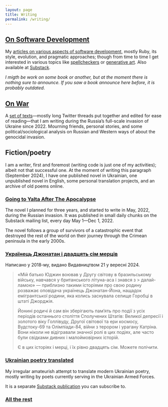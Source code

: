 ```yaml
---
layout: page
title: Writing
permalink: /writing/
---
```


## [On Software Development](blog/)

My [articles on various aspects of software development](blog/), mostly Ruby, its style, evolution, and pragmatic approaches; though from time to time I get interested in various topics like [spellcheckers](/blog/2021-05-06-how-to-spellcheck.html) or [generative art](/blog/2021-12-28-grok-shan-shui.html). Also available at [Substack](https://zverok.substack.com/).

_I migth be work on some book or another, but at the moment there is nothing sure to announce. If you saw a book announce here before, it is probably outdated._

## [On War](onwar/)

A [set of texts](onwar/)—mostly long Twitter threads put together and edited for ease of reading—that I am writing during the Russia’s full-scale invasion of Ukraine since 2022. Mourning friends, personal stories, and some political/sociological analysis on Russian and Western ways of about the genocidal invasion.

## Fiction/poetry

I am a writer, first and foremost (writing code is just one of my activities); albeit not that successful one. At the moment of writing this paragraph (September 2024), I have one published novel in Ukrainian, one unpublished novel in English, some personal translation projects, and an archive of old poems online.

### [Going to Yalta After The Apocalypse](goingtoyalta/)

The novel I planned for three years, and started to write in May, 2022, during the Russian invasion. It was published in small daily chunks on the Substack mailing list, every day May 1—Dec 1, 2022.

The novel follows a group of survivors of a catastrophic event that destroyed the rest of the world on their journey through the Crimean peninsula in the early 2000s.

### [Українець Джонатан і двадцять сім мерців](jona/)

Написано у 2018-му, видано Видавництвом 21 у вересні 2024.

> «Мій батько Юджин воював у Другу світову в бразильському війську, навчався у британського літуна-аса і знався з > далай-ламою» — приблизно такими історіями про свою родину розважає оповідача українець Джонатан-Йона, нащадок емігрантської родини, яка колись заснувала селище Горобці в штаті Джорджія.
>
> Йонині родичі й сам він зберігають пам’ять про події з усіх періодів останнього століття Сполучених Штатів: Великої депресії і золотого віку Голлівуду, Другої світової та ери космосу, Вудстоку-69 та Олімпіади-84, війни з терором і урагану Катріна. Вони ніколи не відігравали значної ролі в цих подіях, але часто були свідками дивних і малоймовірних історій.
>
> Є в цих історіях і мерці, і їх рівно двадцять сім. Можете полічити.

### [Ukrainian poetry translated](https://7uapoems.substack.com/)

My irregular amateurish attempt to translate modern Ukrainian poetry, mostly writing by poets currently serving in the Ukrainian Armed Forces.

It is a separate [Substack publication](https://7uapoems.substack.com/) you can subscribe to.

### [All the rest](fiction/)
